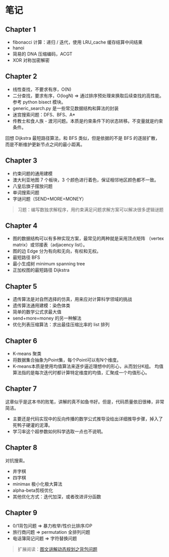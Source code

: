 # 笔记

## Chapter 1

- fibonacci 计算：递归 / 迭代，使用 LRU_cache 缓存结算中间结果
- hanoi
- 简易的 DNA 压缩编码，ACGT
- XOR 对称加密解密

## Chapter 2

- 线性查找，不要求有序，O(N)
- 二分查找，要求有序，O(logN) => 通过排序预处理来换取后续查找的高性能。参考 python bisect 模块。
- generic_search.py 是一些常见数据结构和算法的封装
- 迷宫搜索问题：DFS、BFS、A*
- 传教士和食人族 - 渡河问题。本质是约束条件下的状态转移。不变量就是约束条件。

回想 Dijkstra 最短路径算法，和 BFS 类似，但是依据的不是 BFS 的逐层扩散，而是不断维护更新节点之间的最小距离。

## Chapter 3

- 约束问题的通用建模
- 澳大利亚地图 7 个板块，3 个颜色进行着色，保证相邻地区颜色都不一致。
- 八皇后旗子摆放问题
- 单词搜索问题
- 字谜问题（SEND+MORE=MONEY）

> 习题：编写数独求解程序，用约束满足问题求解方案可以解决很多逻辑谜题

## Chapter 4

- 图的数据结构可以有多种实现方案，最常见的两种就是采用顶点矩阵 （vertex matrix）或邻接表（adjacency list）。
- 图的边 Edge 分为有向和无向，有权和无权。
- 最短路径 BFS
- 最小生成树 minimum spanning tree
- 正加权图的最短路径 Dijkstra

## Chapter 5

- 遗传算法是对自然选择的仿真，用来应对计算科学领域的挑战
- 遗传算法通用建模：染色体类
- 简单的数学公式求最大值
- send+more=money 的另一种解法
- 优化列表压缩算法：求出最佳压缩比率的 list 排列


## Chapter 6

- K-means 聚类
- 将数据集合抽象为Point集，每个Point可以有N个维度。
- K-means本质是使用均值算法来逐步逼近理想中的形心，从而划分K组。 均值算法指的是每次迭代时都计算特定维度的均值，汇聚成一个均值形心。

## Chapter 7

这章似乎是这本书的败笔，讲解的真不如鱼书好。但是，代码质量依旧很棒，非常简洁。

- 主要还是代码实现中的反向传播的数学公式推导没给出详细推导步骤，掉入了死鸭子硬灌的泥潭。
- 学习率这个超参数如何科学选取一点也不说明。


## Chapter 8

对抗搜索。

- 井字棋
- 四字棋
- minimax 极小化极大算法
- alpha-beta剪枝优化
- 其他优化方式：迭代加深，或者改进评分函数

## Chapter 9

- 0/1背包问题 => 暴力枚举/性价比排序/DP
- 旅行商问题 => permutation 全排列问题
- 电话簿简记问题 => 字符替换问题

> 扩展阅读：[图文讲解动态规划之背包问题](https://zhuanlan.zhihu.com/p/164487016?utm_id=0) 